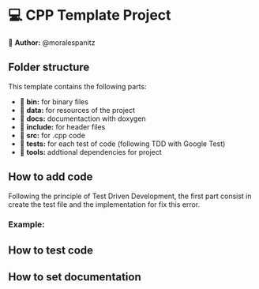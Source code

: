 # :computer: CPP Template Project

:man: **Author:** @moralespanitz

## Folder structure

This template contains the following parts:
- :file_folder: **bin:** for binary files
- :file_folder: **data:** for resources of the project
- :file_folder: **docs:** documentaction with doxygen
- :file_folder: **include:** for header files
- :file_folder: **src:** for .cpp code
- :file_folder: **tests:** for each test of code (following TDD with Google Test)
- :file_folder: **tools:** addtional dependencies for project

## How to add code

Following the principle of Test Driven Development, the first part consist in create the test file and the implementation for fix this error.

### Example:

## How to test code

## How to set documentation



